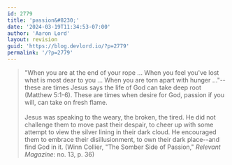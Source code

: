 ```yaml
---
id: 2779
title: 'passion&#8230;'
date: '2024-03-19T11:34:53-07:00'
author: 'Aaron Lord'
layout: revision
guid: 'https://blog.devlord.io/?p=2779'
permalink: '/?p=2779'
---
```


<blockquote>"When you are at the end of your rope ... When you feel you've lost what is most dear to you ... When you are torn apart with hunger ..."--these are times Jesus says the life of God can take deep root (Matthew 5:1-6).  These are times when desire for God, passion if you will, can take on fresh flame.<br /><br />Jesus was speaking to the weary, the broken, the tired.  He did not challenge them to move past their despair, to cheer up with some attempt to view the silver lining in their dark cloud.  He encouraged them to embrace their disillusionment, to own their dark place--and find God in it.  (Winn Collier, "The Somber Side of Passion," <i>Relevant Magazine</i>: no. 13, p. 36)</blockquote><div class="blogger-post-footer"><img width='1' height='1' src='' alt='' /></div>